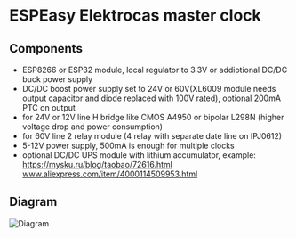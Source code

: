# ESPEasy Elektrocas master clock

## Components
 - ESP8266 or ESP32 module, local regulator to 3.3V or addiotional DC/DC buck power supply
 - DC/DC boost power supply set to 24V or 60V(XL6009 module needs output capacitor and diode replaced with 100V rated), optional 200mA PTC on output
 - for 24V or 12V line H bridge like CMOS A4950 or bipolar L298N (higher voltage drop and power consumption)
 - for 60V line 2 relay module (4 relay with separate date line on IPJ0612)
 - 5-12V power supply, 500mA is enough for multiple clocks
 - optional DC/DC UPS module with lithium accumulator, example: https://mysku.ru/blog/taobao/72616.html www.aliexpress.com/item/4000114509953.html

## Diagram
![Diagram](https://raw.github.com/V0JT48/ESPeasyElektrocas/master/ESPEasy.png)
